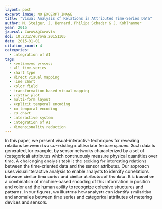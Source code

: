 ```yaml
---
layout: post
excerpt_image: NO_EXCERPT_IMAGE
title: "Visual Analysis of Relations in Attributed Time-Series Data"
author: M. Steiger, J. Bernard, Philipp Schader & J. Kohlhammer
year: 2015
journal: EuroVA@EuroVis
doi: 10.2312/eurova.20151105
date: 2015-01-01
citation_count: 4
categories:
  - integration of AI
tags:
  - continuous process
  - all time-series
  - chart type
  - direct visual mapping
  - line chart
  - color field
  - transformation-based visual mapping
  - scatter plot
  - multi-form layout
  - explicit temporal encoding
  - no temporal encoding
  - 2D chart
  - interactive system
  - integration of AI
  - dimensionality reduction
---
```

In this paper, we present visual-interactive techniques for revealing relations between two co-existing multivariate feature spaces. Such data is generated, for example, by sensor networks characterized by a set of (categorical) attributes which continuously measure physical quantities over time. A challenging analysis task is the seeking for interesting relations between the time-oriented data and the sensor attributes. Our approach uses visualinteractive analysis to enable analysts to identify correlations between similar time series and similar attributes of the data. It is based on a combination of machine-based encoding of this information in position and color and the human ability to recognize cohesive structures and patterns. In our figures, we illustrate how analysts can identify similarities and anomalies between time series and categorical attributes of metering devices and sensors.
